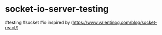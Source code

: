 # socket-io-server-testing
#testing #socket #io
inspired by (https://www.valentinog.com/blog/socket-react/)

